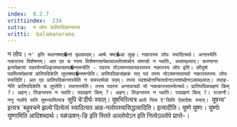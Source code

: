 ```yaml
---
index:  8.2.7
vrittiindex:  234
sutra:  न लोपः प्रातिपदिकान्तस्य
vritti:  balamanorama 
---
```


न लोपः। `न' इति स्थानषष्ठ�न्तं पृथक्पदम्। आर्षः षष्ट�आ लुक्। नकारस्य लोपः स्यादित्यर्थः। अन्तस्येति नकारस्य विशेषणम्। अत एव च नस्य विशेषणसापेक्षत्वाल्लोपशब्देन समासो न भवति, असामथ्र्यात्। कस्यान्त इत्यपेक्षायां पदस्येत्यधिकृतमवयवष्ठ�न्तमन्वेति - पदस्य योऽयमन्तावयवस्तस्य नकारस्य लोप इति। कीदृशं पदमित्यपेक्षायां प्रातिपदिकेति लुप्तषष्ठ�न्तमन्वेति। प्रातिपदिकसंज्ञकं यत् पदं तस्य योऽयमन्तावयवो नकारस्तस्यः लोपः स्यादिति। अत एव प्रातिपदिकान्तस्येति न समस्तमेकं पदम्। तस्य पदशब्देनान्वितत्वेनाऽन्तशब्देनाऽसामथ्र्यात्। तदाह-नेति प्रातिपदिकेति च लुप्तेति। तदन्तस्येति। तस्य पदस्य अन्तावयवो यो नककारस्तस्येत्यर्थः। प्रातिपदिकग्रहणं किम् ?। अहन्। तिङन्तस्य न भवति। पदग्रहणं किम् ?। अहन्। तिङन्तस्य न भवति। पदग्रहणं किम् ?। राजानौ। ननु नलोपे सति यूषभ्यामित्यत्र `सुपि चे'दीर्घः स्यात्। यूषभिरित्यत्र `अतो भिस ऐ'सिति ऐसादेशः स्यात्। `यूषभ्य' इत्यत्र `बहुवचने झल्ये'दित्येत्वं स्यादित्यत आह-नलोपस्यासिद्धत्वादिति। इत्यादीति। यूष्णे यूष्णः। यूष्णोः यूष्णामिति आदिशब्दार्थः। य#ऊषन्-ङि इति स्तिते अल्लोपोऽन इति नित्येऽल्लोपे प्राप्ते-।

